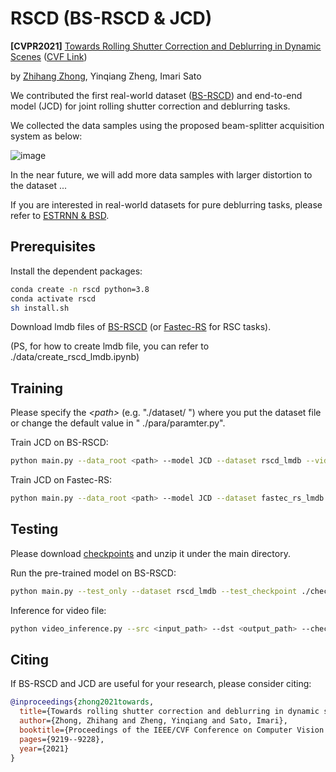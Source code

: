 # RSCD (BS-RSCD & JCD)

**[CVPR2021]** [Towards Rolling Shutter Correction and Deblurring in Dynamic Scenes](https://arxiv.org/abs/2104.01601) ([CVF Link](https://openaccess.thecvf.com/content/CVPR2021/papers/Zhong_Towards_Rolling_Shutter_Correction_and_Deblurring_in_Dynamic_Scenes_CVPR_2021_paper.pdf))

by [Zhihang Zhong](https://zzh-tech.github.io/), Yinqiang Zheng, Imari Sato

We contributed the first real-world dataset ([BS-RSCD](https://drive.google.com/file/d/1DZe1wUgBs_ORS2O4_zxjqNnYoaKwwNSQ/view?usp=sharing)) and end-to-end model (JCD) for joint rolling shutter correction and deblurring tasks.

We collected the data samples using the proposed beam-splitter acquisition system as below:

![image](https://drive.google.com/uc?export=view&id=1sIaHIz-LlqqM0RMzl78Ub_1WD4ozPGUw)

In the near future, we will add more data samples with larger distortion to the dataset ...

If you are interested in real-world datasets for pure deblurring tasks, please refer to [ESTRNN & BSD](https://github.com/zzh-tech/ESTRNN).
## Prerequisites

Install the dependent packages:

```bash
conda create -n rscd python=3.8
conda activate rscd
sh install.sh
```

Download lmdb files of [BS-RSCD](https://drive.google.com/file/d/1NmAbkpL2IWRdgZ23aIMYWiivGt24Rer8/view?usp=sharing)
(or [Fastec-RS](https://drive.google.com/file/d/1vs9sxav9h9Yjjs11KCxKtFuzH2gaRZAx/view?usp=sharing) for RSC tasks).

(PS, for how to create lmdb file, you can refer to ./data/create_rscd_lmdb.ipynb)
## Training

Please specify the *\<path\>* (e.g. "./dataset/ ") where you put the dataset file or change the default value in "
./para/paramter.py".

Train JCD on BS-RSCD:

```bash
python main.py --data_root <path> --model JCD --dataset rscd_lmdb --video
```

Train JCD on Fastec-RS:

```bash
python main.py --data_root <path> --model JCD --dataset fastec_rs_lmdb --video
```

## Testing

Please download [checkpoints](https://drive.google.com/file/d/1_B6Q9K9V1WycKkEQscS5Hhd6WxR3GRT9/view?usp=sharing) and
unzip it under the main directory.

Run the pre-trained model on BS-RSCD:

```bash
python main.py --test_only --dataset rscd_lmdb --test_checkpoint ./checkpoints/JCD_BS-RSCD.tar --video
```

Inference for video file:
```bash
python video_inference.py --src <input_path> --dst <output_path> --checkpoint ./checkpoints/JCD_BS-RSCD.tar
```

## Citing

If BS-RSCD and JCD are useful for your research, please consider citing:

```bibtex
@inproceedings{zhong2021towards,
  title={Towards rolling shutter correction and deblurring in dynamic scenes},
  author={Zhong, Zhihang and Zheng, Yinqiang and Sato, Imari},
  booktitle={Proceedings of the IEEE/CVF Conference on Computer Vision and Pattern Recognition},
  pages={9219--9228},
  year={2021}
}
```
